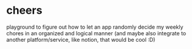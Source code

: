 # cheers
playground to figure out how to let an app randomly decide my weekly chores in an organized and logical manner
(and maybe also integrate to another platform/service, like notion, that would be cool :D)
